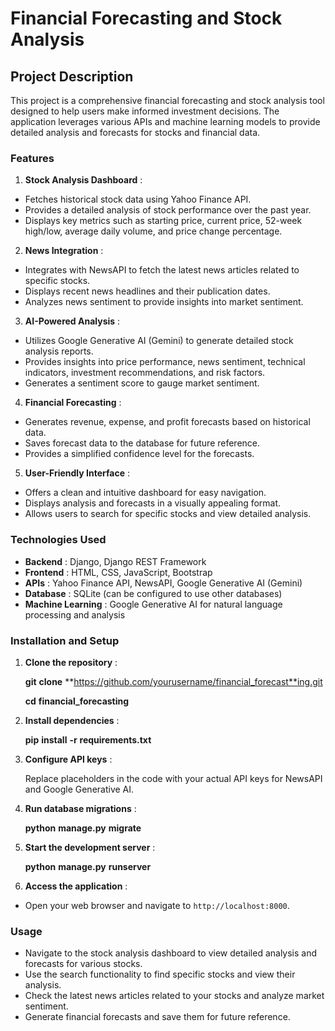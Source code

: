 # Financial Forecasting and Stock Analysis

## Project Description

This project is a comprehensive financial forecasting and stock analysis tool designed to help users make informed investment decisions. The application leverages various APIs and machine learning models to provide detailed analysis and forecasts for stocks and financial data.

### Features

1. **Stock Analysis Dashboard** :

* Fetches historical stock data using Yahoo Finance API.
* Provides a detailed analysis of stock performance over the past year.
* Displays key metrics such as starting price, current price, 52-week high/low, average daily volume, and price change percentage.

2. **News Integration** :

* Integrates with NewsAPI to fetch the latest news articles related to specific stocks.
* Displays recent news headlines and their publication dates.
* Analyzes news sentiment to provide insights into market sentiment.

3. **AI-Powered Analysis** :

* Utilizes Google Generative AI (Gemini) to generate detailed stock analysis reports.
* Provides insights into price performance, news sentiment, technical indicators, investment recommendations, and risk factors.
* Generates a sentiment score to gauge market sentiment.

4. **Financial Forecasting** :

* Generates revenue, expense, and profit forecasts based on historical data.
* Saves forecast data to the database for future reference.
* Provides a simplified confidence level for the forecasts.

5. **User-Friendly Interface** :

* Offers a clean and intuitive dashboard for easy navigation.
* Displays analysis and forecasts in a visually appealing format.
* Allows users to search for specific stocks and view detailed analysis.

### Technologies Used

* **Backend** : Django, Django REST Framework
* **Frontend** : HTML, CSS, JavaScript, Bootstrap
* **APIs** : Yahoo Finance API, NewsAPI, Google Generative AI (Gemini)
* **Database** : SQLite (can be configured to use other databases)
* **Machine Learning** : Google Generative AI for natural language processing and analysis

### Installation and Setup

1. **Clone the repository** :

   **git** **clone** **https://github.com/yourusername/financial_forecast**ing.git

   **cd** **financial_forecasting**
2. **Install dependencies** :

   **pip** **install** **-r** **requirements.txt**
3. **Configure API keys** :

   Replace placeholders in the code with your actual API keys for NewsAPI and Google Generative AI.
4. **Run database migrations** :

   **python** **manage.py** **migrate**
5. **Start the development server** :

   **python** **manage.py** **runserver**
6. **Access the application** :

* Open your web browser and navigate to `http://localhost:8000`.

### Usage

* Navigate to the stock analysis dashboard to view detailed analysis and forecasts for various stocks.
* Use the search functionality to find specific stocks and view their analysis.
* Check the latest news articles related to your stocks and analyze market sentiment.
* Generate financial forecasts and save them for future reference.
